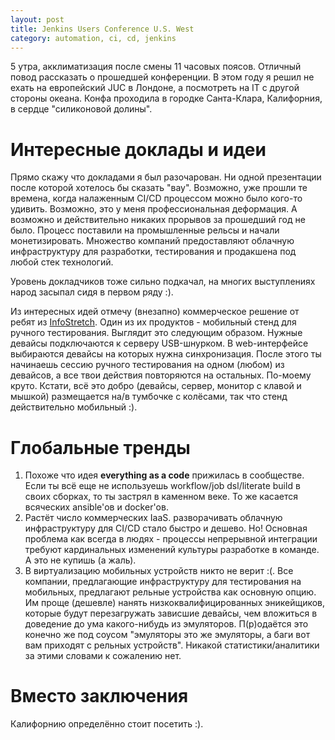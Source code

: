 ```yaml
---
layout: post
title: Jenkins Users Conference U.S. West
category: automation, ci, cd, jenkins
---
```


5 утра, акклиматизация после смены 11 часовых поясов. Отличный повод рассказать о прошедшей конференции. В этом году я решил не ехать на европейский JUC в Лондоне, а посмотреть на IT с другой стороны океана. Конфа проходила в городке Санта-Клара, Калифорния, в сердце "силиконовой долины".

Интересные доклады и идеи
=========================

Прямо скажу что докладами я был разочарован. Ни одной презентации после которой хотелось бы сказать "вау". Возможно, уже прошли те времена, когда налаженным CI/CD процессом можно было кого-то удивить. Возможно, это у меня профессиональная деформация. А возможно и действительно никаких прорывов за прошедший год не было. Процесс поставили на промышленные рельсы и начали монетизировать. Множество компаний предоставляют облачную инфраструктуру для разработки, тестирования и продакшена под любой стек технологий.

Уровень докладчиков тоже сильно подкачал, на многих выступлениях народ засыпал сидя в первом ряду :).

Из интересных идей отмечу (внезапно) коммерческое решение от ребят из [InfoStretch](http://www.infostretch.com). Один из их продуктов - мобильный стенд для ручного тестирования. Выглядит это следующим образом. Нужные девайсы подключаются к серверу USB-шнурком. В web-интерфейсе выбираются девайсы на которых нужна синхронизация. После этого ты начинаешь сессию ручного тестирования на одном (любом) из девайсов, а все твои действия повторяются на остальных. По-моему круто. Кстати, всё это добро (девайсы, сервер, монитор с клавой и мышкой) размещается на/в тумбочке с колёсами, так что стенд действительно мобильный :).

Глобальные тренды
=================

 1. Похоже что идея **everything as a code** прижилась в сообществе. Если ты всё еще не используешь workflow/job dsl/literate build в своих сборках, то ты застрял в каменном веке. То же касается всяческих ansible'ов и docker'ов.
 2. Растёт число коммерческих IaaS. разворачивать облачную инфраструктуру для CI/CD стало быстро и дешево. Но! Основная проблема как всегда в людях - процессы непрерывной интеграции требуют кардинальных изменений культуры разработке в команде. А это не купишь (а жаль).
 3. В виртуализацию мобильных устройств никто не верит :(. Все компании, предлагающие инфраструктуру для тестирования на мобильных, предлагают рельные устройства как основную опцию. Им проще (дешевле) нанять низкоквалифицированных эникейщиков, которые будут перезагружать зависшие девайсы, чем вложиться в доведение до ума какого-нибудь из эмуляторов. П(р)одаётся это конечно же под соусом "эмуляторы это же эмуляторы, а баги вот вам приходят с рельных устройств". Никакой статистики/аналитики за этими словами к сожалению нет.

Вместо заключения
=================

Калифорнию определённо стоит посетить :).
